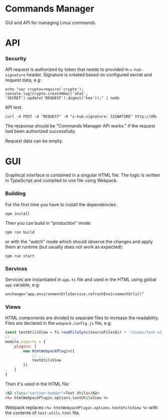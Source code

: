 # Commands Manager

GUI and API for managing Linux commands.

# API

### Security

API request is authorized by token that needs to provided in `x-hub-signature` header. Signature is created based on configured secret and request data, e.g:

```
echo "var crypto=require('crypto'); console.log(crypto.createHmac('sha1', 'SECRET').update('REQUEST').digest('hex'));" | node
```

API test:

```
curl -X POST -d "REQUEST" -H "x-hub-signature: SIGNATURE" http://URL
```

The response should be "Commands Manager API works." if the request had been authorized successfully.

Request data can be empty.

# GUI

Graphical interface is contained in a singular HTML file. The logic is written in TypeScript and compiled to one file using Webpack.

### Building

For the first time you have to install the dependencies:
```
npm install
```

Then you can build in "production" mode:
```
npm run build
```

or with the "watch" mode which should observe the changes and apply them at runtime (but usually does not work as expected):
```
npm run start
```

### Services

Services are instantiated in `app.ts` file and used in the HTML using global `app` variable, e.g:
```HTML
onchange="app.environmentUrlsService.refreshEnvironmentUrls()"
```

### Views

HTML components are divided to separate files to increase the readability. Files are declared in the `webpack.config.js` file, e.g:
```javascript
const textUtilsView = fs.readFileSync(sourceFilesDir + '/views/text-utils.html');
// ...
module.exports = {
    plugins: [
        new HtmlWebpackPlugin({
            // ...
            textUtilsView
        })
    ]
}
```
Then it's used in the HTML file:
```html
<h2 class="section-header">Text Utils</h2>
<%= htmlWebpackPlugin.options.textUtilsView %>
```
Webpack replaces `<%= htmlWebpackPlugin.options.textUtilsView %>` with the contents of `text-utils.html` file.